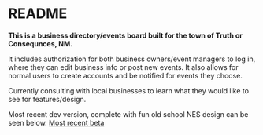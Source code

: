 # README

**This is a business directory/events board built for the town of Truth or Consequnces, NM.**

It includes authorization for both business owners/event managers to log in, where they can edit business info or post new events. 
It also allows for normal users to create accounts and be notified for events they choose.

Currently consulting with local businesses to learn what they would like to see for features/design.

Most recent dev version, complete with fun old school NES design can be seen below.
[Most recent beta](https://t-or-see.fly.dev)

